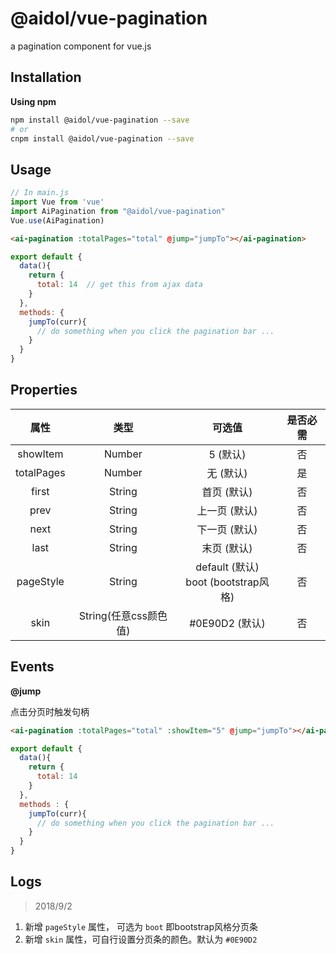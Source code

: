 # @aidol/vue-pagination

a pagination component for vue.js

## Installation

**Using npm**

``` bash
npm install @aidol/vue-pagination --save 
# or
cnpm install @aidol/vue-pagination --save
```

## Usage

``` js
// In main.js
import Vue from 'vue'
import AiPagination from "@aidol/vue-pagination"
Vue.use(AiPagination)
```

``` html
<ai-pagination :totalPages="total" @jump="jumpTo"></ai-pagination>
```

``` js
export default {
  data(){
    return {
      total: 14  // get this from ajax data
    }
  },
  methods: {
    jumpTo(curr){
      // do something when you click the pagination bar ...
    }
  }
}

```

## Properties

| **属性** | **类型** | **可选值** | **是否必需** |
| :-----: | :-----: | :-----: | :-----: |
|showItem|Number|5 (默认)| 否 |
|totalPages|Number| 无 (默认) | 是 |
|first|String|首页 (默认)|否|
|prev|String|上一页 (默认)|否|
|next|String|下一页 (默认)|否|
|last|String|末页 (默认)|否|
|pageStyle|String|default (默认) </br> boot (bootstrap风格)|否|
|skin|String(任意css颜色值)|#0E90D2 (默认)|否|

## Events

**@jump**

点击分页时触发句柄

``` html
<ai-pagination :totalPages="total" :showItem="5" @jump="jumpTo"></ai-pagination>
```

``` js
export default {
  data(){
    return {
      total: 14
    }
  },
  methods : {
    jumpTo(curr){
      // do something when you click the pagination bar ...
    }
  }
}
```

## Logs

> 2018/9/2 

1. 新增 `pageStyle` 属性， 可选为 `boot` 即bootstrap风格分页条
2. 新增 `skin` 属性，可自行设置分页条的颜色。默认为 `#0E90D2`